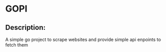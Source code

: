 # **GOPI**
## Description: 
A simple go project to scrape websites and provide simple api enpoints to fetch them
